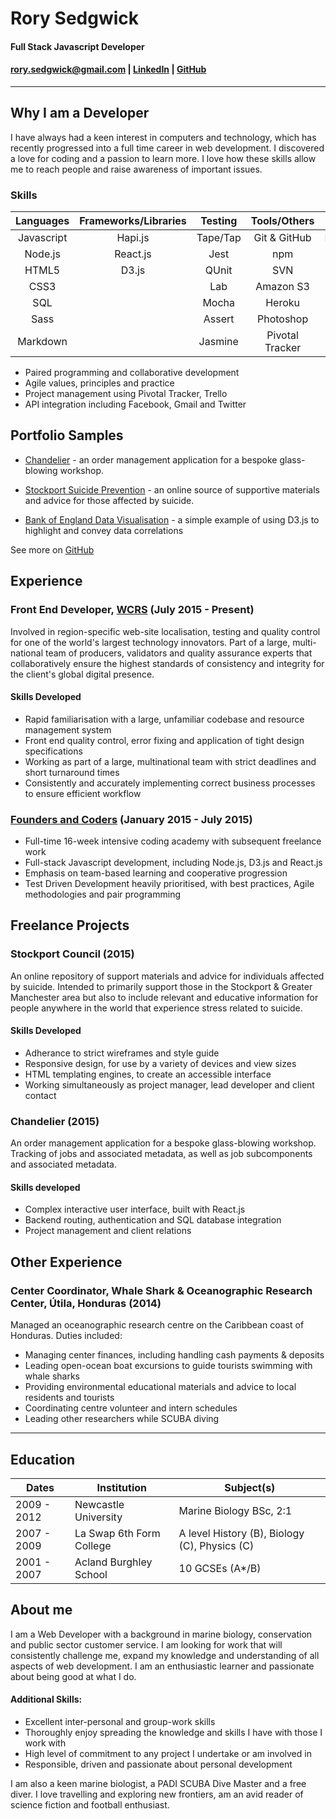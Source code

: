 # Rory Sedgwick  
#### Full Stack Javascript Developer

#### rory.sedgwick@gmail.com    |    [LinkedIn](uk.linkedin.com/in/rorysedgwick)   |   [GitHub](https://github.com/rorysedgwick) 
--------

## Why I am a Developer

I have always had a keen interest in computers and technology, which has recently progressed into a full time career in web development. I discovered a love for coding and a passion to learn more. I love how these skills allow me to reach people and raise awareness of important issues.  


### Skills

| Languages | Frameworks/Libraries | Testing   | Tools/Others    | Databases |
|:---------:|:--------------------:|:---------:|:---------------:|:---------:|
| Javascript| Hapi.js              | Tape/Tap  | Git & GitHub    | PostgreSQL|
| Node.js   | React.js             | Jest      | npm             | MongoDB   |
| HTML5     | D3.js                | QUnit     | SVN             | |
| CSS3      |                      | Lab       | Amazon S3       | |
| SQL       |                      | Mocha     | Heroku          | | 
| Sass      |                      | Assert    | Photoshop       | |
| Markdown  |                      | Jasmine   | Pivotal Tracker | |

* Paired programming and collaborative development
* Agile values, principles and practice
* Project management using Pivotal Tracker, Trello
* API integration including Facebook, Gmail and Twitter

## Portfolio Samples

- [Chandelier](https://github.com/foundersandcoders/chandelier) - an order management application for a bespoke glass-blowing workshop.

- [Stockport Suicide Prevention](https://github.com/stockport/stockport.github.io) - an online source of supportive materials and advice for those affected by suicide.

- [Bank of England Data Visualisation](https://github.com/rorysedgwick/d33p-cover) - a simple example of using D3.js to highlight and convey data correlations

See more on [GitHub](https://github.com/rorysedgwick)

## Experience

### Front End Developer, [WCRS](http://www.wcrs.com/) (July 2015 - Present)
Involved in region-specific web-site localisation, testing and quality control for one of the world's largest technology innovators. Part of a large, multi-national team of producers, validators and quality assurance experts that collaboratively ensure the highest standards of consistency and integrity for the client's global digital presence. 

#### Skills Developed
* Rapid familiarisation with a large, unfamiliar codebase and resource management system
* Front end quality control, error fixing and application of tight design specifications
* Working as part of a large, multinational team with strict deadlines and short turnaround times
* Consistently and accurately implementing correct business processes to ensure efficient workflow

### [Founders and Coders](http://www.foundersandcoders.com/) (January 2015 - July 2015)
* Full-time 16-week intensive coding academy with subsequent freelance work
* Full-stack Javascript development, including Node.js, D3.js and React.js 
* Emphasis on team-based learning and cooperative progression  
* Test Driven Development heavily prioritised, with best practices, Agile methodologies and pair programming

Freelance Projects
----------

### Stockport Council (2015)

An online repository of support materials and advice for individuals affected by suicide. Intended to primarily support those in the Stockport & Greater Manchester area but also to include relevant and educative information for people anywhere in the world that experience stress related to suicide.

#### Skills Developed
* Adherance to strict wireframes and style guide
* Responsive design, for use by a variety of devices and view sizes
* HTML templating engines, to create an accessible interface
* Working simultaneously as project manager, lead developer and client contact
  
### Chandelier (2015)

An order management application for a bespoke glass-blowing workshop. Tracking of jobs and associated metadata, as well as job subcomponents and associated metadata.

#### Skills developed
* Complex interactive user interface, built with React.js
* Backend routing, authentication and SQL database integration
* Project management and client relations
  
Other Experience
----------

### Center Coordinator, Whale Shark & Oceanographic Research Center, Útila, Honduras (2014)

Managed an oceanographic research centre on the Caribbean coast of Honduras. Duties included:
* Managing center finances, including handling cash payments & deposits
* Leading open-ocean boat excursions to guide tourists swimming with whale sharks
* Providing environmental educational materials and advice to local residents and tourists
* Coordinating centre volunteer and intern schedules
* Leading other researchers while SCUBA diving

____


Education
---------
|      Dates      |       Institution         |              Subject(s)              |
| --------------- |---------------------------|--------------------------------------|
|  2009 - 2012    | Newcastle University      | Marine Biology BSc, 2:1 |
|  2007 - 2009    | La Swap 6th Form College  | A level History (B), Biology (C), Physics (C) |
|  2001 - 2007    | Acland Burghley School    | 10 GCSEs (A*/B) |

About me
------
I am a Web Developer with a background in marine biology, conservation and public sector customer service. I am looking for work that will consistently challenge me, expand my knowledge and understanding of all aspects of web development. I am an enthusiastic learner and passionate about being good at what I do.  

#### Additional Skills:
* Excellent inter-personal and group-work skills
* Thoroughly enjoy spreading the knowledge and skills I have with those I work with
* High level of commitment to any project I undertake or am involved in
* Responsible, driven and passionate about personal development  

I am also a keen marine biologist, a PADI SCUBA Dive Master and a free diver. I love travelling and exploring new frontiers, am an avid reader of science fiction and football enthusiast.


